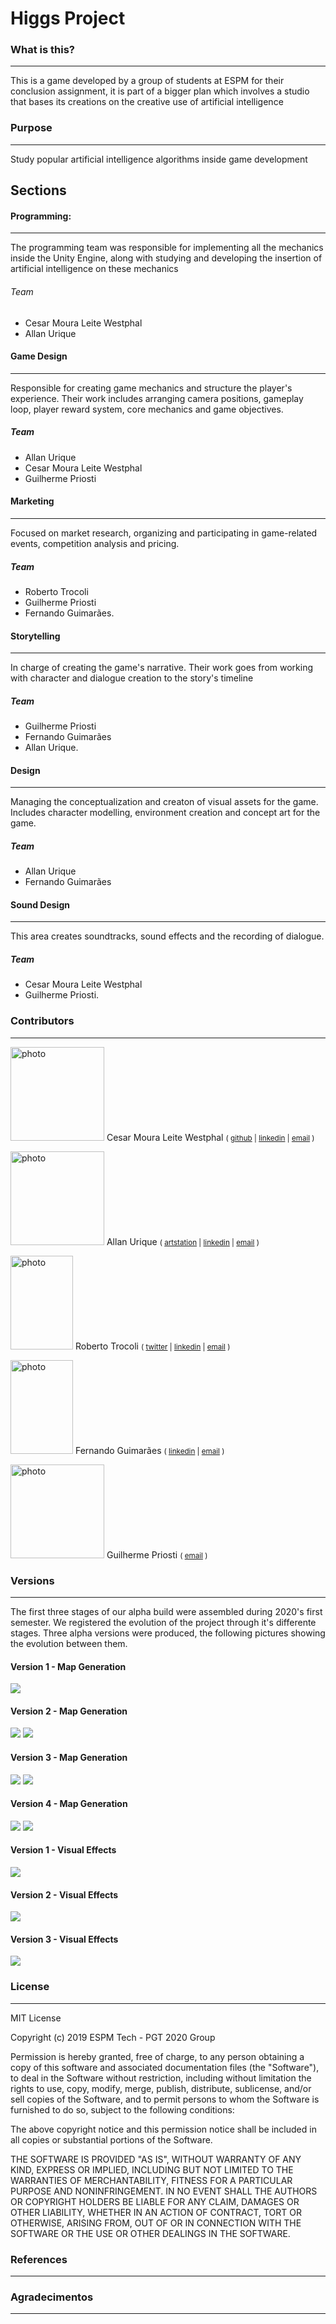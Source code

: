 # Higgs Project

### What is this?
---

This is a game developed by a group of students at ESPM for their conclusion assignment, it is part of a bigger plan which involves a studio that bases its creations on the creative use of artificial intelligence 

### Purpose
---

Study popular artificial intelligence algorithms inside game development

## Sections

#### Programming: 
---
  The programming team was responsible for implementing all the mechanics inside the Unity Engine, along with studying and developing the insertion of artificial intelligence on these mechanics
###### Team
  - Cesar Moura Leite Westphal
  - Allan Urique

#### Game Design
---
  Responsible for creating game mechanics and structure the player's experience. Their work includes arranging camera positions, gameplay loop, player reward system, core mechanics and game objectives. 
##### Team
  - Allan Urique 
  - Cesar Moura Leite Westphal
  - Guilherme Priosti

#### Marketing
---
  Focused on market research, organizing and participating in game-related events, competition analysis and pricing. 
##### Team
 - Roberto Trocoli
 - Guilherme Priosti
 - Fernando Guimarães.

#### Storytelling
---
  In charge of creating the game's narrative. Their work goes from working with character and dialogue creation to the story's timeline 
##### Team
 - Guilherme Priosti 
 - Fernando Guimarães
 - Allan Urique.

#### Design
---
 Managing the conceptualization and creaton of visual assets for the game. Includes character modelling, environment creation and concept art for the game.
##### Team
 - Allan Urique
 - Fernando Guimarães
#### Sound Design
---
 This area creates soundtracks, sound effects and the recording of dialogue.
##### Team
 - Cesar Moura Leite Westphal 
 - Guilherme Priosti.
  
  ### Contributors
---
<img src="team/cesar.jpg" alt="photo"
	title="Cesar Westphal" width="150" height="150" />
Cesar Moura Leite Westphal
<small>(
[github](https://github.com/Cesar-mlw) |
[linkedin](https://www.linkedin.com/in/cesar-moura-leite-westphal-222b57138/) |
[email](mailto:cesarmlwestphal@gmail.com)
)</small>

<img src="team/allan.jpeg" alt="photo"
	title="Allan Urique" width="150" height="150" />
Allan Urique
<small>(
[artstation](https://www.artstation.com/allanurique) |
[linkedin](https://www.linkedin.com/in/allan-urique-b3a039190/) |
[email](mailto:allanurique951@gmail.com)
)</small>

<img src="team/roberto.jpeg" alt="photo"
	title="Roberto Trocoli" width="100" height="150" />
Roberto Trocoli
<small>(
[twitter](https://twitter.com/RobertoTrocoli) |
[linkedin](https://www.linkedin.com/in/trocoli/) |
[email](mailto:roberto.trocolineto@gmail.com)
)</small>

<img src="team/fernandog.jpeg" alt="photo"
	title="Fernando Guimarães" width="100" height="150" />
Fernando Guimarães
<small>(
[linkedin](https://www.linkedin.com/in/fernando-guimar%C3%A3es-621473172?originalSubdomain=br) |
[email](mailto:fernandoguima10@hotmail.com)
)</small>

<img src="team/guimaster.jpeg" alt="photo"
	title="Guilherme Priosti" width="150" height="150" />
Guilherme Priosti
<small>(
[email](mailto:guilhermepriosti@gmail.com)
)</small>


### Versions
---
The first three stages of our alpha build were assembled during 2020's first semester. We registered the evolution of the project through it's differente stages. Three alpha versions were produced, the following pictures showing the evolution between them.

#### Version 1 - Map Generation
<img src="version photos/alpha1.png"/>

#### Version 2 - Map Generation
<img src="version photos/alpha2.png"/>
<img src="version photos/alpha2-2.png"/>

#### Version 3 - Map Generation
<img src="version photos/alpha3.png"/>
<img src="version photos/alpha3-2.png"/>

#### Version 4 - Map Generation
<img src="version photos/alpha4.png"/>
<img src="version photos/alpha4-2.png"/>

#### Version 1 - Visual Effects
<img src="version photos/alphafx1.png"/>

#### Version 2 - Visual Effects
<img src="version photos/alphafx2.png"/>

#### Version 3 - Visual Effects
<img src="version photos/alphafx3.png"/>


### License
---

MIT License

Copyright (c) 2019 ESPM Tech - PGT 2020 Group

Permission is hereby granted, free of charge, to any person obtaining a copy
of this software and associated documentation files (the "Software"), to deal
in the Software without restriction, including without limitation the rights
to use, copy, modify, merge, publish, distribute, sublicense, and/or sell
copies of the Software, and to permit persons to whom the Software is
furnished to do so, subject to the following conditions:

The above copyright notice and this permission notice shall be included in all
copies or substantial portions of the Software.

THE SOFTWARE IS PROVIDED "AS IS", WITHOUT WARRANTY OF ANY KIND, EXPRESS OR
IMPLIED, INCLUDING BUT NOT LIMITED TO THE WARRANTIES OF MERCHANTABILITY,
FITNESS FOR A PARTICULAR PURPOSE AND NONINFRINGEMENT. IN NO EVENT SHALL THE
AUTHORS OR COPYRIGHT HOLDERS BE LIABLE FOR ANY CLAIM, DAMAGES OR OTHER
LIABILITY, WHETHER IN AN ACTION OF CONTRACT, TORT OR OTHERWISE, ARISING FROM,
OUT OF OR IN CONNECTION WITH THE SOFTWARE OR THE USE OR OTHER DEALINGS IN THE
SOFTWARE.


### References
---

### Agradecimentos
---

